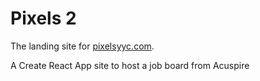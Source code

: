 # Pixels 2

The landing site for [pixelsyyc.com](pixelsyyc.com).

A Create React App site to host a job board from Acuspire
